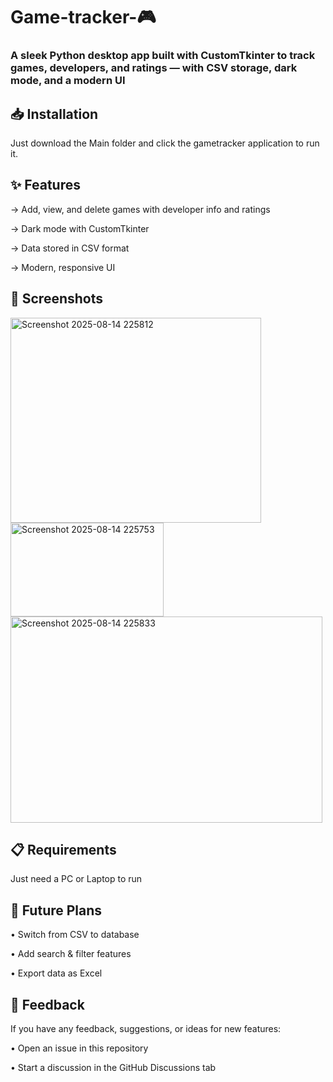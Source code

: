 # Game-tracker-🎮
### A sleek Python desktop app built with CustomTkinter to track games, developers, and ratings — with CSV storage, dark mode, and a modern UI

## 📥 Installation
Just download the Main folder and click the gametracker application to run it.

## ✨ Features
-> Add, view, and delete games with developer info and ratings

-> Dark mode with CustomTkinter

-> Data stored in CSV format

-> Modern, responsive UI

## 📸 Screenshots
<img width="401" height="328" alt="Screenshot 2025-08-14 225812" src="https://github.com/user-attachments/assets/b17d75e1-df05-443e-b12d-105ed7ed56ea" />

<img width="245" height="150" alt="Screenshot 2025-08-14 225753" src="https://github.com/user-attachments/assets/2cc8e8be-fd46-4fd1-8e5a-ebdd4bd25e7b" />

<img width="499" height="330" alt="Screenshot 2025-08-14 225833" src="https://github.com/user-attachments/assets/5d6070a7-e7ad-4001-8b64-1ffdf17b7b46" />

## 📋 Requirements
Just need a PC or Laptop to run

## 🚀 Future Plans

• Switch from CSV to database

• Add search & filter features

• Export data as Excel

## 💬 Feedback
If you have any feedback, suggestions, or ideas for new features:

• Open an issue in this repository

• Start a discussion in the GitHub Discussions tab
